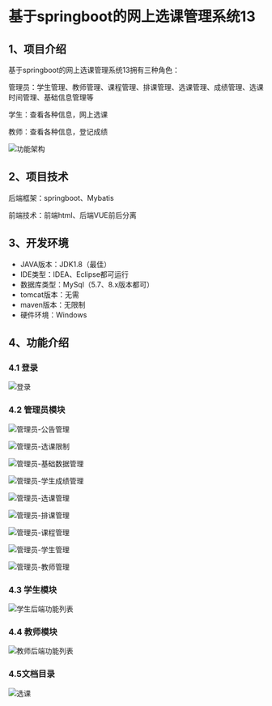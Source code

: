 # 基于springboot的网上选课管理系统13



## 1、项目介绍

基于springboot的网上选课管理系统13拥有三种角色：

管理员：学生管理、教师管理、课程管理、排课管理、选课管理、成绩管理、选课时间管理、基础信息管理等

学生：查看各种信息，网上选课

教师：查看各种信息，登记成绩

![功能架构](https://www.codeshop.fun/Typora-Images/202408121930959.jpg)

## 2、项目技术

后端框架：springboot、Mybatis

前端技术：前端html、后端VUE前后分离

## 3、开发环境

- JAVA版本：JDK1.8（最佳）
- IDE类型：IDEA、Eclipse都可运行
- 数据库类型：MySql（5.7、8.x版本都可） 
- tomcat版本：无需
- maven版本：无限制
- 硬件环境：Windows


## 4、功能介绍

### 4.1 登录

![登录](https://www.codeshop.fun/Typora-Images/202408121932394.jpg)

### 4.2 管理员模块

![管理员-公告管理](https://www.codeshop.fun/Typora-Images/202408121932861.jpg)

![管理员-选课限制](https://www.codeshop.fun/Typora-Images/202408121932832.jpg)

![管理员-基础数据管理](https://www.codeshop.fun/Typora-Images/202408121932843.jpg)

![管理员-学生成绩管理](https://www.codeshop.fun/Typora-Images/202408121932906.jpg)

![管理员-选课管理](https://www.codeshop.fun/Typora-Images/202408121932882.jpg)

![管理员-排课管理](https://www.codeshop.fun/Typora-Images/202408121932929.jpg)

![管理员-课程管理](https://www.codeshop.fun/Typora-Images/202408121932434.jpg)

![管理员-学生管理](https://www.codeshop.fun/Typora-Images/202408121932509.jpg)

![管理员-教师管理](https://www.codeshop.fun/Typora-Images/202408121932586.jpg)

### 4.3 学生模块

![学生后端功能列表](https://www.codeshop.fun/Typora-Images/202408121932681.jpg)

### 4.4 教师模块

![教师后端功能列表](https://www.codeshop.fun/Typora-Images/202408121933157.jpg)

### 4.5文档目录

![选课](https://www.codeshop.fun/Typora-Images/202408121932104.jpg)





